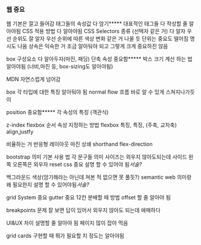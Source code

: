 ### 웹 중요

웹 기본은 깔고 들어감
태그들의 속성값 다 암기*****
대표적인 태그들 다 작성할 줄 알아야됨
CSS 적용 방법 다 알아야됨
CSS Selectors 종류 (선택자 같은 거) 다 알자
우선 순위도 잘 알자
우선 순위에 따른 색상 변화 같은 거 나올 듯
단위는 중요도 떨어짐
명시도 나옴
상속은 익숙한 거 조금 알아둬야 되고 그렇게 크게 중요하진 않음

box 구성요소 다 알아두자(마진, 패딩)
단축 속성 중요함*****
박스 크기 계산 하는 법 알아야됨 (너비,마진 등, box-sizing도 알아야됨)

MDN 자연스럽게 넘어감



box 각 타입에 대한 특징 알아둬야 됨
normal flow 흐름 바로 알 수 있게
스쳐지나가듯이

position 중요함*****
각 속성의 특징 (객관식)

z-index
flexbox 순서 속성 지정하는 방법
flexbox 특징, 특징, (주축, 교차축)
align,justfy

비율하는 거
반응형 레이아웃
마진 상쇄
shorthand
flex-direction

bootstrap 의미
기본 사용 법
각 문구들 의미
사이즈는 외우지 않아도되는데 사이드 왼쪽 오른쪽은 외우자
reset css 중요 설명 할 수 있어야 됨*서술?*

백그라운드 색상(암기해라는 아닌데 쳐본 적 없으면 못 풀듯?)
semantic web 의미랑 왜 필요한지 설명 할 수 있어야됨*서술?*


grid System 중요
gutter 중요
12칸 분배할 때 방법
offset 할 줄 알아야 됨

breakpoints 문제 잘 보면 답이 있어서 외우지 않아도 되는데
애매하다

UI&UX 차이 설명할 줄 알아야 됨
페이지 많이 잡아 먹음

grid cards
구현할 때 뭐가 필요할 지 정도는 알아야됨